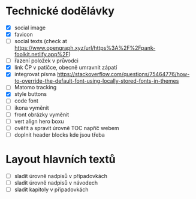 
# Technické dodělávky

- [x] social image
- [x] favicon
- [ ] social texts (check at https://www.opengraph.xyz/url/https%3A%2F%2Fpank-foolkit.netlify.app%2F)
- [ ] řazení položek v průvodci
- [x] link ČP v patičce, obecně umravnit zápatí
- [x] integrovat písma https://stackoverflow.com/questions/75464776/how-to-override-the-default-font-using-locally-stored-fonts-in-themes
- [ ] Matomo tracking
- [x] style buttons
- [ ] code font
- [ ] ikona vyměnit
- [ ] front obrázky vyměnit
- [ ] vert align hero boxu
- [ ] ověřit a spravit úrovně TOC napříč webem
- [ ] doplnit header blocks kde jsou třeba

# Layout hlavních textů

- [ ] sladit úrovně nadpisů v případovkách
- [ ] sladit úrovně nadpisů v návodech
- [ ] sladit kapitoly v případovkách
